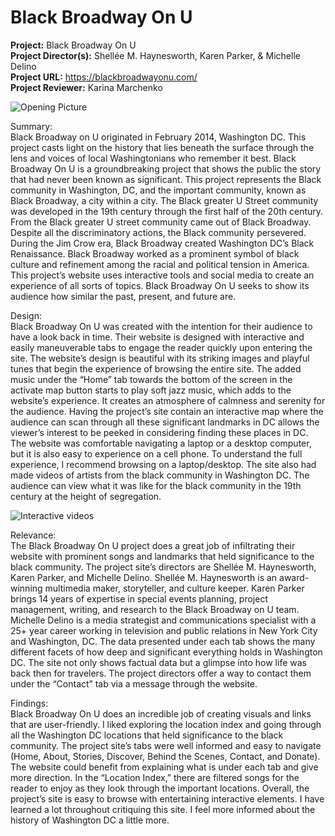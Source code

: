 # Black Broadway On U

**Project:**
Black Broadway On U <br />
**Project Director(s):**
Shellée M. Haynesworth, Karen Parker, & Michelle Delino <br />
**Project URL:** 
https://blackbroadwayonu.com/ <br />
**Project Reviewer:**
Karina Marchenko <br />

![Opening Picture](https://Karina-Marchenko.github.io/Karina-Marchenko-CNU/images/website.png)  

Summary:<br />
Black Broadway on U originated in February 2014, Washington DC. This project casts light on the history that lies beneath the surface through the lens and voices of local Washingtonians who remember it best. 
Black Broadway On U is a groundbreaking project that shows the public the story that had never been known as significant. 
This project represents the Black community in Washington, DC, and the important community, known as Black Broadway, a city within a city. 
The Black greater U Street community was developed in the 19th century through the first half of the 20th century. 
From the Black greater U street community came out of Black Broadway. 
Despite all the discriminatory actions, the Black community persevered. During the Jim Crow era, Black Broadway created Washington DC’s Black Renaissance. 
Black Broadway worked as a prominent symbol of black culture and refinement among the racial and political tension in America. 
This project’s website uses interactive tools and social media to create an experience of all sorts of topics. 
Black Broadway On U seeks to show its audience how similar the past, present, and future are. 

Design:<br />
Black Broadway On U was created with the intention for their audience to have a look back in time. 
Their website is designed with interactive and easily maneuverable tabs to engage the reader quickly upon entering the site. 
The website’s design is beautiful with its striking images and playful tunes that begin the experience of browsing the entire site. 
The added music under the “Home” tab towards the bottom of the screen in the activate map button starts to play soft jazz music, which adds to the website’s experience. 
It creates an atmosphere of calmness and serenity for the audience. 
Having the project’s site contain an interactive map where the audience can scan through all these significant landmarks in DC allows the viewer’s interest to be peeked in considering finding these places in DC. 
The website was comfortable navigating a laptop or a desktop computer, but it is also easy to experience on a cell phone. 
To understand the full experience, I recommend browsing on a laptop/desktop. 
The site also had made videos of artists from the black community in Washington DC. 
The audience can view what it was like for the black community in the 19th century at the height of segregation. 

![Interactive videos](https://Karina-Marchenko.github.io/Karina-Marchenko-CNU/images/video.png) 

Relevance: <br />
The Black Broadway On U project does a great job of infiltrating their website with prominent songs and landmarks that held significance to the black community. 
The project site’s directors are Shellée M. Haynesworth, Karen Parker, and Michelle Delino. 
Shellée M. Haynesworth is an award-winning multimedia maker, storyteller, and culture keeper. 
Karen Parker brings 14 years of expertise in special events planning, project management, writing, and research to the Black Broadway on U team. 
Michelle Delino is a media strategist and communications specialist with a 25+ year career working in television and public relations in New York City and Washington, DC. 
The data presented under each tab shows the many different facets of how deep and significant everything holds in Washington DC. 
The site not only shows factual data but a glimpse into how life was back then for travelers. 
The project directors offer a way to contact them under the “Contact” tab via a message through the website. 

Findings: <br />
Black Broadway On U does an incredible job of creating visuals and links that are user-friendly. 
I liked exploring the location index and going through all the Washington DC locations that held significance to the black community. 
The project site’s tabs were well informed and easy to navigate (Home, About, Stories, Discover, Behind the Scenes, Contact, and Donate). 
The website could benefit from explaining what is under each tab and give more direction. 
In the “Location Index,” there are filtered songs for the reader to enjoy as they look through the important locations. 
Overall, the project’s site is easy to browse with entertaining interactive elements. 
I have learned a lot throughout critiquing this site. 
I feel more informed about the history of Washington DC a little more.  
